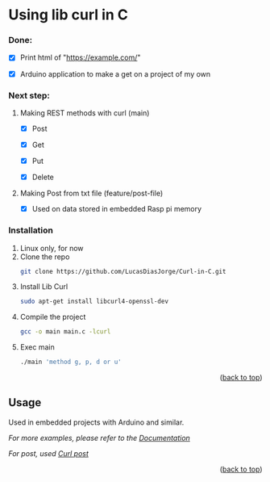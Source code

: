 # Using lib curl in C

### Done:

  - [x] Print html of "https://example.com/"
  
  - [x] Arduino application to make a get on a project of my own 

### Next step:

1. Making REST methods with curl (main)
  
      - [x] Post
  
      - [x] Get
  
      - [x] Put
  
      - [x] Delete
      
2. Making Post from txt file (feature/post-file)
    
      - [x] Used on data stored in embedded Rasp pi memory
  
  ### Installation

1. Linux only, for now
2. Clone the repo
   ```sh
   git clone https://github.com/LucasDiasJorge/Curl-in-C.git
   ```
3. Install Lib Curl
   ```sh
   sudo apt-get install libcurl4-openssl-dev
   ```
4. Compile the project
    ```sh
   gcc -o main main.c -lcurl
   ```
5. Exec main
    ```sh
   ./main 'method g, p, d or u'
   ```   

<p align="right">(<a href="#readme-top">back to top</a>)</p>

<!-- USAGE EXAMPLES -->
## Usage

Used in embedded projects with Arduino and similar.

_For more examples, please refer to the [Documentation](https://curl.se/docs/)_

_For post, used [Curl post](https://curl.se/libcurl/c/http-post.html)_

<p align="right">(<a href="#readme-top">back to top</a>)</p>
